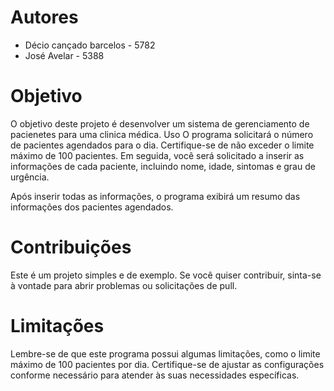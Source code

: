 # Autores
* Décio cançado barcelos - 5782
* José Avelar - 5388



# Objetivo
O objetivo deste projeto é desenvolver um sistema de gerenciamento de pacienetes para uma clinica médica.
Uso
O programa solicitará o número de pacientes agendados para o dia. Certifique-se de não exceder o limite máximo de 100 pacientes. Em seguida, você será solicitado a inserir as informações de cada paciente, incluindo nome, idade, sintomas e grau de urgência.

Após inserir todas as informações, o programa exibirá um resumo das informações dos pacientes agendados.

# Contribuições
Este é um projeto simples e de exemplo. Se você quiser contribuir, sinta-se à vontade para abrir problemas ou solicitações de pull.

# Limitações
Lembre-se de que este programa possui algumas limitações, como o limite máximo de 100 pacientes por dia. Certifique-se de ajustar as configurações conforme necessário para atender às suas necessidades específicas.
